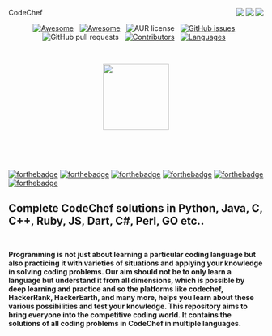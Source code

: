  CodeChef <img align = "right" src ="https://img.shields.io/github/watchers/paritoshtripathi935/Codechef_solutions?style=flat-square&logo=CodeChef"> <img align = "right" src ="https://img.shields.io/github/stars/paritoshtripathi935/Codechef_solutions?style=flat-square&logo=CodeChef">    <img align = "right" src ="https://img.shields.io/github/forks/paritoshtripathi935/Codechef_solutions?style=flat-square&logo=CodeChef">

<div align="center">
 
[![Awesome](https://awesome.re/badge-flat2.svg)](https://awesome.re) &nbsp;
[![Awesome](https://img.shields.io/badge/PRs-welcome-brightgreen.svg?style=flat-square)](http://makeapullrequest.com) &nbsp;
![AUR license](https://img.shields.io/aur/license/android-studio?color=red&label=LICENCE&logo=CodeChef&logoColor=yellow&style=flat-square) &nbsp;
[![GitHub issues](https://img.shields.io/github/issues/paritoshtripathi935/Codechef_solutions?style=flat-square)](https://github.com/paritoshtripathi935/Codechef_solutions/issues) &nbsp;
![GitHub pull requests](https://img.shields.io/github/issues-pr/hhhrrrttt222111/CodeChef?style=flat-square)  &nbsp;
[![Contributors](https://img.shields.io/github/contributors/hhhrrrttt222111/CodeChef?style=flat-square)](https://github.com/paritoshtripathi935/Codechef_solutions/graphs/contributors) &nbsp;
[![Languages](https://img.shields.io/github/languages/count/paritoshtripathi935/Codechef_solutions?style=flat-square)](https://github.com/paritoshtripathi935/Codechef_solutions/search?l=Markdown) &nbsp;

 <br>

</div>
 
<p align="center">
   <img src="https://s3.amazonaws.com/codechef_shared/sites/all/themes/abessive/logo.svg" alt="" height="130px" >
</p>
<br><br><br>
 
 [![forthebadge](https://forthebadge.com/images/badges/made-with-c-plus-plus.svg)](https://forthebadge.com)
 [![forthebadge](https://forthebadge.com/images/badges/made-with-c.svg)](https://forthebadge.com)
 [![forthebadge](https://forthebadge.com/images/badges/made-with-java.svg)](https://forthebadge.com)
 [![forthebadge](https://forthebadge.com/images/badges/made-with-python.svg)](https://forthebadge.com)
 [![forthebadge](https://forthebadge.com/images/badges/made-with-ruby.svg)](https://forthebadge.com)
 [![forthebadge](https://forthebadge.com/images/badges/made-with-go.svg)](https://forthebadge.com)

## Complete CodeChef solutions in Python, Java, C, C++, Ruby, JS, Dart, C#, Perl, GO etc..   <br><br>

#### Programming is not just about learning a particular coding language but also practicing it with varieties of situations and applying your knowledge in solving coding problems. Our aim should not be to only learn a language but understand it from all dimensions, which is possible by deep learning and practice and so the platforms like codechef, HackerRank, HackerEarth, and many more, helps you learn about these various possibilities and test your knowledge. This repository aims to bring everyone into the competitive coding world. It contains the solutions of all coding problems in CodeChef in multiple languages.
 
